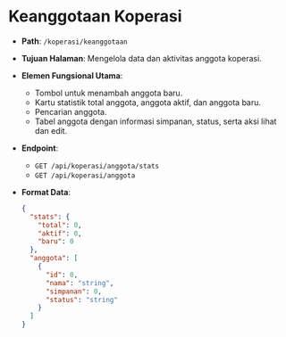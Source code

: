 # Keanggotaan Koperasi

- **Path**: `/koperasi/keanggotaan`
- **Tujuan Halaman**: Mengelola data dan aktivitas anggota koperasi.
- **Elemen Fungsional Utama**:
  - Tombol untuk menambah anggota baru.
  - Kartu statistik total anggota, anggota aktif, dan anggota baru.
  - Pencarian anggota.
  - Tabel anggota dengan informasi simpanan, status, serta aksi lihat dan edit.
- **Endpoint**:
  - `GET /api/koperasi/anggota/stats`
  - `GET /api/koperasi/anggota`
- **Format Data**:

  ```json
  {
    "stats": {
      "total": 0,
      "aktif": 0,
      "baru": 0
    },
    "anggota": [
      {
        "id": 0,
        "nama": "string",
        "simpanan": 0,
        "status": "string"
      }
    ]
  }
  ```
